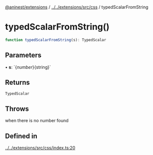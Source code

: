 [@aninest/extensions](../../../../aninest/extensionDocs/index.md) / [../../extensions/src/css](../index.md) / typedScalarFromString

# typedScalarFromString()

```ts
function typedScalarFromString(s): TypedScalar
```

## Parameters

• **s**: \`$\{number\}$\{string\}\`

## Returns

`TypedScalar`

## Throws

when there is no number found

## Defined in

[../../extensions/src/css/index.ts:20](https://github.com/zphrs/aninest/blob/3abbfe57ec79530e3a03f1081dec571fda0e2dde/extensions/src/css/index.ts#L20)
